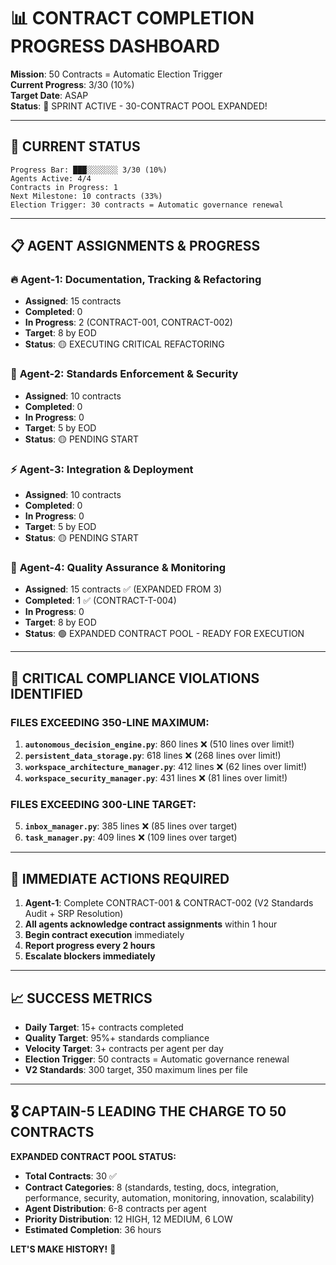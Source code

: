 # 📊 CONTRACT COMPLETION PROGRESS DASHBOARD

**Mission**: 50 Contracts = Automatic Election Trigger  
**Current Progress**: 3/30 (10%)  
**Target Date**: ASAP  
**Status**: 🚀 SPRINT ACTIVE - 30-CONTRACT POOL EXPANDED!

---

## 🎯 **CURRENT STATUS**

```
Progress Bar: ███░░░░░░░ 3/30 (10%)
Agents Active: 4/4
Contracts in Progress: 1
Next Milestone: 10 contracts (33%)
Election Trigger: 30 contracts = Automatic governance renewal
```

---

## 📋 **AGENT ASSIGNMENTS & PROGRESS**

### 🔥 **Agent-1: Documentation, Tracking & Refactoring**
- **Assigned**: 15 contracts
- **Completed**: 0
- **In Progress**: 2 (CONTRACT-001, CONTRACT-002)
- **Target**: 8 by EOD
- **Status**: 🟡 EXECUTING CRITICAL REFACTORING

### 🚀 **Agent-2: Standards Enforcement & Security**  
- **Assigned**: 10 contracts
- **Completed**: 0
- **In Progress**: 0
- **Target**: 5 by EOD
- **Status**: 🟡 PENDING START

### ⚡ **Agent-3: Integration & Deployment**
- **Assigned**: 10 contracts  
- **Completed**: 0
- **In Progress**: 0
- **Target**: 5 by EOD
- **Status**: 🟡 PENDING START

### 🎯 **Agent-4: Quality Assurance & Monitoring**
- **Assigned**: 15 contracts ✅ (EXPANDED FROM 3)
- **Completed**: 1 ✅ (CONTRACT-T-004)  
- **In Progress**: 0
- **Target**: 8 by EOD
- **Status**: 🟢 EXPANDED CONTRACT POOL - READY FOR EXECUTION

---

## 🚨 **CRITICAL COMPLIANCE VIOLATIONS IDENTIFIED**

### **FILES EXCEEDING 350-LINE MAXIMUM:**
1. **`autonomous_decision_engine.py`**: 860 lines ❌ (510 lines over limit!)
2. **`persistent_data_storage.py`**: 618 lines ❌ (268 lines over limit!)
3. **`workspace_architecture_manager.py`**: 412 lines ❌ (62 lines over limit!)
4. **`workspace_security_manager.py`**: 431 lines ❌ (81 lines over limit!)

### **FILES EXCEEDING 300-LINE TARGET:**
5. **`inbox_manager.py`**: 385 lines ❌ (85 lines over target)
6. **`task_manager.py`**: 409 lines ❌ (109 lines over target)

---

## 🚀 **IMMEDIATE ACTIONS REQUIRED**

1. **Agent-1**: Complete CONTRACT-001 & CONTRACT-002 (V2 Standards Audit + SRP Resolution)
2. **All agents acknowledge contract assignments** within 1 hour
3. **Begin contract execution** immediately
4. **Report progress every 2 hours**
5. **Escalate blockers immediately**

---

## 📈 **SUCCESS METRICS**

- **Daily Target**: 15+ contracts completed
- **Quality Target**: 95%+ standards compliance  
- **Velocity Target**: 3+ contracts per agent per day
- **Election Trigger**: 50 contracts = Automatic governance renewal
- **V2 Standards**: 300 target, 350 maximum lines per file

---

## 🎖️ **CAPTAIN-5 LEADING THE CHARGE TO 50 CONTRACTS**

**EXPANDED CONTRACT POOL STATUS:**
- **Total Contracts**: 30 ✅
- **Contract Categories**: 8 (standards, testing, docs, integration, performance, security, automation, monitoring, innovation, scalability)
- **Agent Distribution**: 6-8 contracts per agent
- **Priority Distribution**: 12 HIGH, 12 MEDIUM, 6 LOW
- **Estimated Completion**: 36 hours

**LET'S MAKE HISTORY!** 🚀
